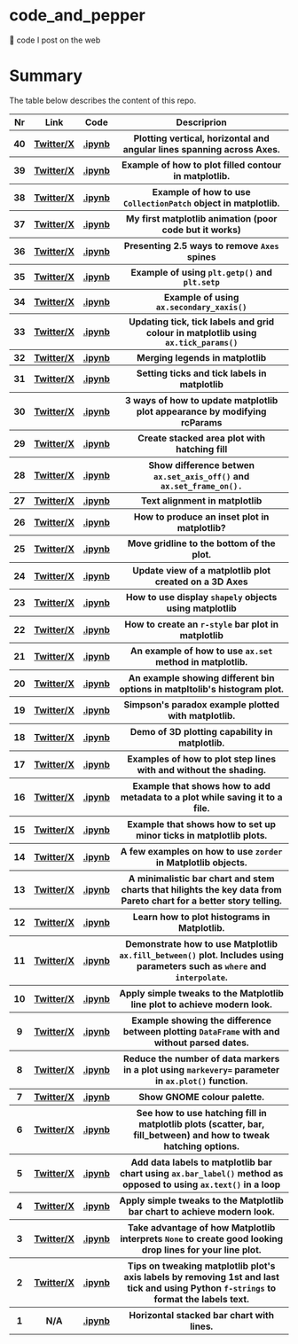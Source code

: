 # code_and_pepper
🐍 code I post on the web

# Summary
The table below describes the content of this repo.

<table>
    <tr>
        <th>Nr</th>
        <th>Link</th>
        <th>Code</th>
        <th>Descriprion</th>
    </tr>
    <tr>
        <th>40</th>
        <th>
            <a href="https://x.com/pawjast/status/1745122214070853713?s=20">Twitter/X</a>
        </th>
        <th>
            <a href="https://github.com/pawjast/code_and_pepper/blob/main/src/matplotlib_axlines.ipynb">.ipynb</a>
        </th>
        <th>Plotting vertical, horizontal and angular lines spanning across Axes.</th>
    <tr>
    <tr>
        <th>39</th>
        <th>
            <a href="https://x.com/pawjast/status/1737125624454467773?s=20">Twitter/X</a>
        </th>
        <th>
            <a href="https://github.com/pawjast/code_and_pepper/blob/main/src/matplotlib_contour_2d.ipynb">.ipynb</a>
        </th>
        <th>Example of how to plot filled contour in matplotlib.</th>
    <tr>
    <tr>
        <th>38</th>
        <th>
            <a href="https://x.com/pawjast/status/1735301135106256937?s=20">Twitter/X</a>
        </th>
        <th>
            <a href="https://github.com/pawjast/code_and_pepper/blob/main/src/matplotlib_connection_patch.ipynb">.ipynb</a>
        </th>
        <th>Example of how to use <code>CollectionPatch</code> object in matplotlib.</th>
    <tr>
    <tr>
        <th>37</th>
        <th>
            <a href="https://x.com/pawjast/status/1734245532300628279?s=20">Twitter/X</a>
        </th>
        <th>
            <a href="https://github.com/pawjast/code_and_pepper/blob/main/src/animation.ipynb">.ipynb</a>
        </th>
        <th>My first matplotlib animation (poor code but it works)</th>
    <tr>
    <tr>
        <th>36</th>
        <th>
            <a href="https://x.com/pawjast/status/1732737277636252076?s=20">Twitter/X</a>
        </th>
        <th>
            <a href="https://github.com/pawjast/code_and_pepper/blob/main/src/matplotlib_spines_visibility.ipynb">.ipynb</a>
        </th>
        <th>Presenting 2.5 ways to remove <code>Axes</code> spines</th>
    <tr>
    <tr>
        <th>35</th>
        <th>
            <a href="https://x.com/pawjast/status/1730596527561670721?s=20">Twitter/X</a>
        </th>
        <th>
            <a href="https://github.com/pawjast/code_and_pepper/blob/main/src/matplotlib_getp_setp.ipynb">.ipynb</a>
        </th>
        <th>Example of using <code>plt.getp()</code> and <code>plt.setp</code></th>
    <tr>
    <tr>
        <th>34</th>
        <th>
            <a href="https://x.com/pawjast/status/1729831723838378092?s=20">Twitter/X</a>
        </th>
        <th>
            <a href="https://github.com/pawjast/code_and_pepper/blob/main/src/matplotlib_twinx_vs_secondary_axis.ipynb">.ipynb</a>
        </th>
        <th>Example of using <code>ax.secondary_xaxis()</code></th>
    <tr>
    <tr>
        <th>33</th>
        <th>
            <a href="https://x.com/pawjast/status/1724757290283102336?s=20">Twitter/X</a>
        </th>
        <th>
            <a href="https://github.com/pawjast/code_and_pepper/blob/main/src/matplotlib_tick_params_for_colour_change.ipynb">.ipynb</a>
        </th>
        <th>Updating tick, tick labels and grid colour in matplotlib using <code>ax.tick_params()</code></th>
    <tr>
    <tr>
        <th>32</th>
        <th>
            <a href="https://x.com/pawjast/status/1724040473956790273?s=20">Twitter/X</a>
        </th>
        <th>
            <a href="https://github.com/pawjast/code_and_pepper/blob/main/src/matplotlib_merging_legends.ipynb">.ipynb</a>
        </th>
        <th>Merging legends in matplotlib</th>
    <tr>
    <tr>
        <th>31</th>
        <th>
            <a href="https://x.com/pawjast/status/1722622903542513916?s=20">Twitter/X</a>
        </th>
        <th>
            <a href="https://github.com/pawjast/code_and_pepper/blob/main/src/matplotlib_setting_ticks_and_labels.ipynb">.ipynb</a>
        </th>
        <th>Setting ticks and tick labels in matplotlib</th>
    <tr>
    <tr>
        <th>30</th>
        <th>
            <a href="https://x.com/pawjast/status/1717901573152547260?s=20">Twitter/X</a>
        </th>
        <th>
            <a href="https://github.com/pawjast/code_and_pepper/blob/main/src/matplotlib_rcparams.ipynb">.ipynb</a>
        </th>
        <th>3 ways of how to update matplotlib plot appearance by modifying rcParams</th>
    <tr>
    <tr>
        <th>29</th>
        <th>
            <a href="https://x.com/pawjast/status/1714978249413947806?s=20">Twitter/X</a>
        </th>
        <th>
            <a href="https://github.com/pawjast/code_and_pepper/blob/main/src/matplotlib_hatching_with_stacked_area_plot.ipynb">.ipynb</a>
        </th>
        <th>Create stacked area plot with hatching fill</th>
    <tr>
    <tr>
        <th>28</th>
        <th>
            <a href="https://x.com/pawjast/status/1714608670439334250?s=20">Twitter/X</a>
        </th>
        <th>
            <a href="https://github.com/pawjast/code_and_pepper/blob/main/src/matplotlib_axis_elements_visibility.ipynb">.ipynb</a>
        </th>
        <th>Show difference betwen <code>ax.set_axis_off()</code> and <code>ax.set_frame_on().</code></th>
    <tr>
    <tr>
        <th>27</th>
        <th>
            <a href="https://x.com/pawjast/status/1712066650990674056?s=20">Twitter/X</a>
        </th>
        <th>
            <a href="https://github.com/pawjast/code_and_pepper/blob/main/src/matplotlib_text_alignment.ipynb">.ipynb</a>
        </th>
        <th>Text alignment in matplotlib</th>
    <tr>
    <tr>
        <th>26</th>
        <th>
            <a href="https://x.com/pawjast/status/1711376625122607326?s=20">Twitter/X</a>
        </th>
        <th>
            <a href="https://github.com/pawjast/code_and_pepper/blob/main/src/matplotlib_inset.ipynb">.ipynb</a>
        </th>
        <th>How to produce an inset plot in matplotlib?</th>
    <tr>
    <tr>
        <th>25</th>
        <th>
            <a href="https://x.com/pawjast/status/1709534828608020525?s=20">Twitter/X</a>
        </th>
        <th>
            <a href="https://github.com/pawjast/code_and_pepper/blob/main/src/matplotlib_gridline_at_the_bottom.ipynb">.ipynb</a>
        </th>
        <th>Move gridline to the bottom of the plot.</th>
    <tr>
    <tr>
        <th>24</th>
        <th>
            <a href="https://x.com/pawjast/status/1707763527337886002?s=20">Twitter/X</a>
        </th>
        <th>
            <a href="https://github.com/pawjast/code_and_pepper/blob/main/src/matplotlib_3D_plot_view_rotation.ipynb">.ipynb</a>
        </th>
        <th>Update view of a matplotlib plot created on a 3D Axes</th>
    <tr>
    <tr>
        <th>23</th>
        <th>
            <a href="https://x.com/pawjast/status/1705205144537751705?s=20">Twitter/X</a>
        </th>
        <th>
            <a href="https://github.com/pawjast/code_and_pepper/blob/main/src/matplotlib_plot_shapely_objects.ipynb">.ipynb</a>
        </th>
        <th>How to use display <code>shapely</code> objects using matplotlib</th>
    <tr>
    <tr>
        <th>22</th>
        <th>
            <a href="https://x.com/pawjast/status/1704081673241964623?s=20">Twitter/X</a>
        </th>
        <th>
            <a href="https://github.com/pawjast/code_and_pepper/blob/main/src/matplotlib_r_style_bar_chart.ipynb">.ipynb</a>
        </th>
        <th>How to create an <code>r-style</code> bar plot in matplotlib</th>
    <tr>
    <tr>
        <th>21</th>
        <th>
            <a href="https://twitter.com/pawjast/status/1696463882871554389?s=20">Twitter/X</a>
        </th>
        <th>
            <a href="https://github.com/pawjast/code_and_pepper/blob/main/src/matpltolib_using_set_method.ipynb">.ipynb</a>
        </th>
        <th>An example of how to use <code>ax.set</code> method in matplotlib.</th>
    <tr>
    <tr>
        <th>20</th>
        <th>
            <a href="https://twitter.com/pawjast/status/1694341521829507110?s=20">Twitter/X</a>
        </th>
        <th>
            <a href="https://github.com/pawjast/code_and_pepper/blob/main/src/matpltolib_histogram_bin_options.ipynb">.ipynb</a>
        </th>
        <th>An example showing different bin options in matpltolib's histogram plot.</th>
    <tr>
    <tr>
        <th>19</th>
        <th>
            <a href="https://twitter.com/pawjast/status/1689267873695272960?s=20">Twitter/X</a>
        </th>
        <th>
            <a href="https://github.com/pawjast/code_and_pepper/blob/main/src/matplotlib_simpson_paradox.ipynb">.ipynb</a>
        </th>
        <th>Simpson's paradox example plotted with matplotlib.</th>
    <tr>
        <th>18</th>
        <th>
            <a href="https://twitter.com/pawjast/status/1687489094887067648?s=20">Twitter/X</a>
        </th>
        <th>
            <a href="https://github.com/pawjast/code_and_pepper/blob/main/src/matplotlib_3d_plots.ipynb">.ipynb</a>
        </th>
        <th>Demo of 3D plotting capability in matplotlib.</th>
    </tr>
    <tr>
        <th>17</th>
        <th>
            <a href="https://twitter.com/pawjast/status/1680700608758665217?s=20">Twitter/X</a>
        </th>
        <th>
            <a href="https://github.com/pawjast/code_and_pepper/blob/main/src/matplotlib_step_plots.ipynb">.ipynb</a>
        </th>
        <th>Examples of how to plot step lines with and without the shading.</th>
    </tr>
    <tr>
    <tr>
        <th>16</th>
        <th>
            <a href="https://twitter.com/pawjast/status/1671849311468912641?s=20">Twitter/X</a>
        </th>
        <th>
            <a href="https://github.com/pawjast/code_and_pepper/blob/main/src/matplotlib_metadata_for_images.ipynb">.ipynb</a>
        </th>
        <th>Example that shows how to add metadata to a plot while saving it to a file.</th>
    </tr>
    <tr>
        <th>15</th>
        <th>
            <a href="https://twitter.com/pawjast/status/1669283416011939841?s=20">Twitter/X</a>
        </th>
        <th>
            <a href="https://github.com/pawjast/code_and_pepper/blob/main/src/matplotlib_minor_ticks.ipynb">.ipynb</a>
        </th>
        <th>Example that shows how to set up minor ticks in matplotlib plots.</th>
    </tr>
    <tr>
        <th>14</th>
        <th>
            <a href="https://twitter.com/pawjast/status/1666375039816531969?s=20">Twitter/X</a>
        </th>
        <th>
            <a href="https://github.com/pawjast/code_and_pepper/blob/main/src/matplotlib_zorder.ipynb">.ipynb</a>
        </th>
        <th>A few examples on how to use <code>zorder</code> in Matplotlib objects.</th>
    </tr>
    <tr>
        <th>13</th>
        <th>
            <a href="https://twitter.com/pawjast/status/1664279977129566220?s=20">Twitter/X</a>
        </th>
        <th>
            <a href="https://github.com/pawjast/code_and_pepper/blob/main/src/matplotlib_pareto_storytelling.ipynb">.ipynb</a>
        </th>
        <th>A minimalistic bar chart and stem charts that hilights the key data from Pareto chart for a better story telling.</th>
    </tr>
    <tr>
        <th>12</th>
        <th>
            <a href="https://twitter.com/pawjast/status/1661754506391207936?s=20">Twitter/X</a>
        </th>
        <th>
            <a href="https://github.com/pawjast/code_and_pepper/blob/main/src/matplotlib_histogram.ipynb">.ipynb</a>
        </th>
        <th>Learn how to plot histograms in Matplotlib.</th>
    </tr>
    <tr>
        <th>11</th>
        <th>
            <a href="https://twitter.com/pawjast/status/1658840663901839360?s=20">Twitter/X</a>
        </th>
        <th>
            <a href="https://github.com/pawjast/code_and_pepper/blob/main/src/matplotlib_fill_between.ipynb">.ipynb</a>
        </th>
        <th>Demonstrate how to use Matplotlib <code>ax.fill_between()</code> plot. Includes using parameters such as <code>where</code> and <code>interpolate</code>.</th>
    </tr>
    <tr>
        <th>10</th>
        <th>
            <a href="https://twitter.com/pawjast/status/1653826193966112781?s=20">Twitter/X</a>
        </th>
        <th>
            <a href="https://github.com/pawjast/code_and_pepper/blob/main/src/matplotlib_line_plot_with_tweaks.ipynb">.ipynb</a>
        </th>
        <th>Apply simple tweaks to the Matplotlib line plot to achieve modern look.</th>
    </tr>
    <tr>
        <th>9</th>
        <th>
            <a href="https://twitter.com/pawjast/status/1650994008863174656?s=20">Twitter/X</a>
        </th>
        <th>
            <a href="https://github.com/pawjast/code_and_pepper/blob/main/src/matplotlib_line_plot_with_parsed_dates.ipynb">.ipynb</a>
        </th>
        <th>Example showing the difference between plotting <code>DataFrame</code> with and without parsed dates.</th>
    </tr>
    <tr>
        <th>8</th>
        <th>
            <a href="https://twitter.com/pawjast/status/1649431410883608583?s=20">Twitter/X</a>
        </th>
        <th>
            <a href="https://github.com/pawjast/code_and_pepper/blob/main/src/matplotlib_marker_every.ipynb">.ipynb</a>
        </th>
        <th>Reduce the number of data markers in a plot using <code>markevery=</code>  parameter in <code>ax.plot()</code> function.</th>
    </tr>
    <tr>
        <th>7</th>
        <th>
            <a href="https://twitter.com/pawjast/status/1648449722347302914?s=20">Twitter/X</a>
        </th>
        <th>
            <a href="https://github.com/pawjast/code_and_pepper/blob/main/src/matplotlib_GNOME_colours_palette.ipynb">.ipynb</a>
        </th>
        <th>Show GNOME colour palette.</th>
    </tr>
    <tr>
        <th>6</th>
        <th>
            <a href="https://twitter.com/pawjast/status/1647900615635238912?s=20">Twitter/X</a>
        </th>
        <th>
            <a href="https://github.com/pawjast/code_and_pepper/blob/main/src/matplotlib_hatching.ipynb">.ipynb</a>
        </th>
        <th>See how to use hatching fill in matplotlib plots (scatter, bar, fill_between) and how to tweak hatching options.</th>
    </tr>
    <tr>
        <th>5</th>
        <th>
            <a href="https://twitter.com/pawjast/status/1646817570685698049?s=20">Twitter/X</a>
        </th>
        <th>
            <a href="https://github.com/pawjast/code_and_pepper/blob/main/src/matplotlib_bar_labels.ipynb">.ipynb</a>
        </th>
        <th>Add data labels to matplotlib bar chart using <code>ax.bar_label()</code> method as opposed to using <code>ax.text()</code> in a loop</th>
    </tr>
    <tr>
        <th>4</th>
        <th>
            <a href="https://twitter.com/pawjast/status/1646563349541289995?s=20">Twitter/X</a>
        </th>
        <th>
            <a href="https://github.com/pawjast/code_and_pepper/blob/main/src/matplotlib_basic_plot_tweaks_bar_chart.ipynb">.ipynb</a>
        </th>
        <th>Apply simple tweaks to the Matplotlib bar chart to achieve modern look.</th>
    </tr>
    <tr>
        <th>3</th>
        <th>
            <a href="https://twitter.com/pawjast/status/1646095784704704513?s=20">Twitter/X</a>
        </th>
        <th>
            <a href="https://github.com/pawjast/code_and_pepper/blob/main/src/matplotlib_interrupted_line_chart.ipynb">.ipynb</a>
        </th>
        <th>Take advantage of how Matplotlib interprets <code>None</code> to create good looking drop lines for your line plot.</th>
    </tr>
    <tr>
        <th>2</th>
        <th>
            <a href="https://twitter.com/pawjast/status/1645697671678820352?s=20">Twitter/X</a>
        </th>
        <th>
            <a href="https://github.com/pawjast/code_and_pepper/blob/main/src/matplotlib_axis_ticks_and_ticklabels_tweak.ipynb">.ipynb</a>
        </th>
        <th>Tips on tweaking matplotlib plot's axis labels by removing 1st and last tick and using Python <code>f-strings</code> to format the labels text.</th>
    </tr>
    <tr>
        <th>1</th>
        <th>N/A</th>
        <th>
            <a href="https://github.com/pawjast/code_and_pepper/blob/main/src/horizontal_bar_chart_with_lines.ipynb">.ipynb</a>
        </th>
        <th>Horizontal stacked bar chart with lines.</th>
    </tr>
</table>
